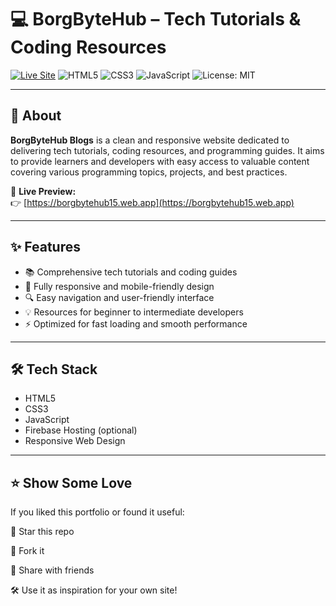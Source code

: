 # 💻 BorgByteHub – Tech Tutorials & Coding Resources

[![Live Site](https://img.shields.io/website?url=https%3A%2F%2Fborgbytehub15.web.app&label=Live%20Site&style=for-the-badge&color=4CAF50)](https://borgbytehub15.web.app)
![HTML5](https://img.shields.io/badge/HTML5-E34F26?style=flat&logo=html5&logoColor=white)
![CSS3](https://img.shields.io/badge/CSS3-1572B6?style=flat&logo=css3&logoColor=white)
![JavaScript](https://img.shields.io/badge/JavaScript-F7DF1E?style=flat&logo=javascript&logoColor=black)
![License: MIT](https://img.shields.io/badge/License-MIT-green.svg)

---

## 🚀 About

**BorgByteHub Blogs** is a clean and responsive website dedicated to delivering tech tutorials, coding resources, and programming guides. It aims to provide learners and developers with easy access to valuable content covering various programming topics, projects, and best practices.

🔗 **Live Preview:**  
👉 [https://borgbytehub15.web.app](https://borgbytehub15.web.app)

---

## ✨ Features

- 📚 Comprehensive tech tutorials and coding guides  
- 📱 Fully responsive and mobile-friendly design  
- 🔍 Easy navigation and user-friendly interface  
- 💡 Resources for beginner to intermediate developers  
- ⚡ Optimized for fast loading and smooth performance  

---

## 🛠 Tech Stack

- HTML5  
- CSS3  
- JavaScript  
- Firebase Hosting (optional)  
- Responsive Web Design  

---

## ⭐ Show Some Love
If you liked this portfolio or found it useful:

🌟 Star this repo

🍴 Fork it

🔁 Share with friends

🛠️ Use it as inspiration for your own site!
